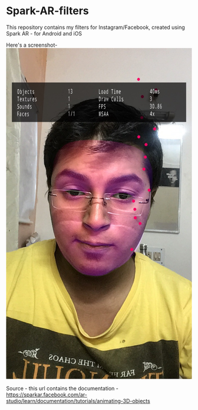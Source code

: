 # Spark-AR-filters
This repository contains my filters for Instagram/Facebook, created using Spark AR - for Android and iOS

Here's a screenshot-
![alt text](https://raw.githubusercontent.com/namankhurpia/Spark-AR-filters/master/face_filter_img.jpeg)

Source - this url contains the documentation - 
https://sparkar.facebook.com/ar-studio/learn/documentation/tutorials/animating-3D-objects
